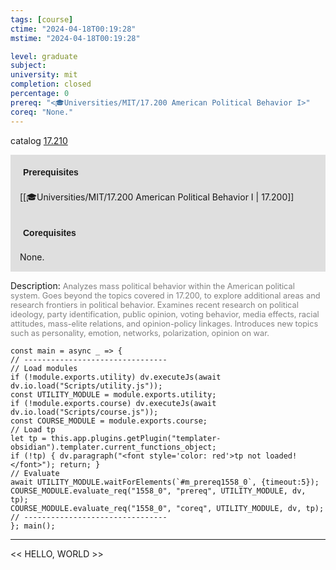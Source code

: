 ```yaml
---
tags: [course]
ctime: "2024-04-18T00:19:28"
mstime: "2024-04-18T00:19:28"

level: graduate
subject: 
university: mit
completion: closed
percentage: 0
prereq: "<🎓Universities/MIT/17.200 American Political Behavior I>"
coreq: "None."
---
```


catalog [17.210](http://student.mit.edu/catalog/m17a.html#17.210)

<span style="display: block; padding: 15px; background-color: rgb(100, 100, 100, 0.2);"><font id="m_prereq1558_0" style="display: block; font-family: Arial, sans-serif; font-weight: bold; padding: 5px">Prerequisites</font><br><span id="prereq1558_0">[[🎓Universities/MIT/17.200 American Political Behavior I | 17.200]]</span></span>
<span style="display: block; padding: 15px; background-color: rgb(100, 100, 100, 0.2);"><font id="m_coreq1558_0" style="display: block; font-family: Arial, sans-serif; font-weight: bold; padding: 5px">Corequisites</font><br><span id="coreq1558_0">None.</span></span>

<font style="">Description:</font>
<font style="color: grey; font-size: 0.8rem;">Analyzes mass political behavior within the American political system. Goes beyond the topics covered in 17.200, to explore additional areas and research frontiers in political behavior. Examines recent research on political ideology, party identification, public opinion, voting behavior, media effects, racial attitudes, mass-elite relations, and opinion-policy linkages. Introduces new topics such as personality, emotion, networks, polarization, opinion on war.</font>

```dataviewjs
const main = async _ => {
// --------------------------------
// Load modules
if (!module.exports.utility) dv.executeJs(await dv.io.load("Scripts/utility.js"));
const UTILITY_MODULE = module.exports.utility;
if (!module.exports.course) dv.executeJs(await dv.io.load("Scripts/course.js"));
const COURSE_MODULE = module.exports.course;
// Load tp
let tp = this.app.plugins.getPlugin("templater-obsidian").templater.current_functions_object;
if (!tp) { dv.paragraph("<font style='color: red'>tp not loaded!</font>"); return; }
// Evaluate
await UTILITY_MODULE.waitForElements(`#m_prereq1558_0`, {timeout:5});
COURSE_MODULE.evaluate_req("1558_0", "prereq", UTILITY_MODULE, dv, tp);
COURSE_MODULE.evaluate_req("1558_0", "coreq", UTILITY_MODULE, dv, tp);
// --------------------------------
}; main();
```

---

<< HELLO, WORLD >>
